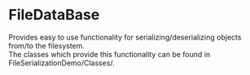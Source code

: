 # FileDataBase
Provides easy to use functionality for serializing/deserializing objects from/to the filesystem. </br>
The classes which provide this functionality can be found in FileSerializationDemo/Classes/.
